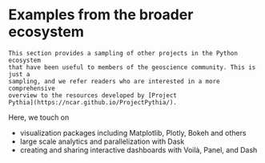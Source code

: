 # Examples from the broader ecosystem



```{admonition} Purpose
This section provides a sampling of other projects in the Python ecosystem
that have been useful to members of the geoscience community. This is just a
sampling, and we refer readers who are interested in a more comprehensive
overview to the resources developed by [Project
Pythia](https://ncar.github.io/ProjectPythia/).
```

Here, we touch on

- visualization packages including Matplotlib, Plotly, Bokeh and others
- large scale analytics and parallelization with Dask
- creating and sharing interactive dashboards with Voilà, Panel, and Dash
